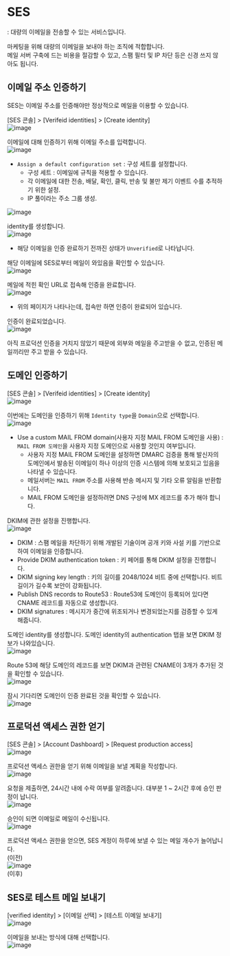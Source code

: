# SES

: 대량의 이메일을 전송할 수 있는 서비스입니다.

마케팅을 위해 대량의 이메일을 보내야 하는 조직에 적합합니다.   
메일 서버 구축에 드는 비용을 절감할 수 있고, 스팸 필터 및 IP 차단 등은 신경 쓰지 않아도 됩니다.

## 이메일 주소 인증하기

SES는 이메일 주소를 인증해야만 정상적으로 메일을 이용할 수 있습니다.

[SES 콘솔] > [Verifeid identities] > [Create identity]   
![image](https://user-images.githubusercontent.com/43658658/147996654-86a83a1f-3b6e-4db1-9f33-85a0b47e6fa4.png)

이메일에 대해 인증하기 위해 이메일 주소를 입력합니다.   
![image](https://user-images.githubusercontent.com/43658658/147996862-f94f4713-002f-499c-a092-d2db088b4083.png)   
* `Assign a default configuration set` : 구성 세트를 설정합니다.
  - 구성 세트 : 이메일에 규칙을 적용할 수 있습니다. 
  - 각 이메일에 대한 전송, 배달, 확인, 클릭, 반송 및 불만 제기 이벤트 수를 추적하기 위한 설정.
  - IP 풀이라는 주소 그룹 생성.
  
![image](https://user-images.githubusercontent.com/43658658/147997329-5d589594-5e95-4d30-bb56-9f4ccbd785d4.png)

identity를 생성합니다.   
![image](https://user-images.githubusercontent.com/43658658/147997405-e8e039e7-4202-4ef7-9471-a929c864fcf0.png)   
* 해당 이메일을 인증 완료하기 전까진 상태가 `Unverified`로 나타납니다.   

해당 이메일에 SES로부터 메일이 와있음을 확인할 수 있습니다.   
![image](https://user-images.githubusercontent.com/43658658/147997519-dd60cf72-d182-4da8-a78f-b63e9f10f1b7.png)

메일에 적힌 확인 URL로 접속해 인증을 완료합니다.   
![image](https://user-images.githubusercontent.com/43658658/147997769-e7a93798-8b4e-4488-8bec-95546e9c3ee2.png)   
* 위의 페이지가 나타나는데, 접속만 하면 인증이 완료되어 있습니다.

인증이 완료되었습니다.   
![image](https://user-images.githubusercontent.com/43658658/147997807-d5561bed-6d10-488a-a2bb-5de88f1759e6.png)

아직 프로덕션 인증을 거치지 않았기 때문에 외부와 메일을 주고받을 수 없고, 인증된 메일끼리만 주고 받을 수 있습니다.

## 도메인 인증하기

[SES 콘솔] > [Verifeid identities] > [Create identity]   
![image](https://user-images.githubusercontent.com/43658658/147996654-86a83a1f-3b6e-4db1-9f33-85a0b47e6fa4.png)

이번에는 도메인을 인증하기 위해 `Identity type`을 `Domain`으로 선택합니다.   
![image](https://user-images.githubusercontent.com/43658658/148001741-0d4c0204-a9f5-404e-8fcf-0298d143ae88.png)   
* Use a custom MAIL FROM domain(사용자 지정 MAIL FROM 도메인을 사용) : `MAIL FROM 도메인`을 사용자 지정 도메인으로 사용할 것인지 여부입니다.
  - 사용자 지정 MAIL FROM 도메인을 설정하면 DMARC 검증을 통해 발신자의 도메인에서 발송된 이메일이 하나 이상의 인증 시스템에 의해 보호되고 있음을 나타낼 수 있습니다.
  - 메일서버는 `MAIL FROM` 주소를 사용해 반송 메시지 및 기타 오류 알림을 반환합니다.
  - MAIL FROM 도메인을 설정하려면 DNS 구성에 MX 레코드를 추가 해야 합니다.

DKIM에 관한 설정을 진행합니다.   
![image](https://user-images.githubusercontent.com/43658658/147999677-fdd9868b-ea5a-40c4-8e68-38842a841352.png)   
* DKIM : 스팸 메일을 차단하기 위해 개발된 기술이며 공개 키와 사설 키를 기반으로 하여 이메일을 인증합니다.
* Provide DKIM authentication token : 키 페어를 통해 DKIM 설정을 진행합니다.
* DKIM signing key length : 키의 길이를 2048/1024 비트 중에 선택합니다. 비트 길이가 길수록 보안이 강화됩니다.
* Publish DNS records to Route53 : Route53에 도메인이 등록되어 있다면 CNAME 레코드를 자동으로 생성합니다.
* DKIM signatures : 메시지가 중간에 위조되거나 변경되었는지를 검증할 수 있게 해줍니다.

도메인 identity를 생성합니다. 도메인 identity의 authentication 탭을 보면 DKIM 정보가 나와있습니다.   
![image](https://user-images.githubusercontent.com/43658658/148002640-a2c8f287-f52d-4b1c-81d8-9bc610a74b4c.png)

Route 53에 해당 도메인의 레코드를 보면 DKIM과 관련된 CNAME이 3개가 추가된 것을 확인할 수 있습니다.   
![image](https://user-images.githubusercontent.com/43658658/148002401-20117ba4-82ad-4a6f-9011-8513408e1cf0.png)

잠시 기다리면 도메인이 인증 완료된 것을 확인할 수 있습니다.   
![image](https://user-images.githubusercontent.com/43658658/148002426-3763b8b8-5188-4df2-9a1e-629250985eef.png)

## 프로덕션 액세스 권한 얻기

[SES 콘솔] > [Account Dashboard] > [Request production access]   
![image](https://user-images.githubusercontent.com/43658658/148008212-31cc5a18-5589-4703-94cf-cff926fb31c9.png)

프로덕션 액세스 권한을 얻기 위해 이메일을 보낼 계획을 작성합니다.   
![image](https://user-images.githubusercontent.com/43658658/148008702-38e81712-b7ba-424f-8147-5a6479df1377.png)

요청을 제출하면, 24시간 내에 수락 여부를 알려줍니다. 대부분 1 ~ 2시간 후에 승인 판정이 납니다.   
![image](https://user-images.githubusercontent.com/43658658/148008794-e73e31b1-5458-4258-8baf-f35c31697e30.png)

승인이 되면 이메일로 메일이 수신됩니다.   
![image](https://user-images.githubusercontent.com/43658658/148012891-75b25c24-9284-4c02-a6de-7cd9e2b9540e.png)

프로덕션 액세스 권한을 얻으면, SES 계정이 하루에 보낼 수 있는 메일 개수가 늘어납니다.   
(이전)   
![image](https://user-images.githubusercontent.com/43658658/148009012-1f998ae7-f27c-46af-9943-48678a057d0d.png)   
(이후)   

## SES로 테스트 메일 보내기

[verified identity] > [이메일 선택] > [테스트 이메일 보내기]   
![image](https://user-images.githubusercontent.com/43658658/148013831-b69f1178-57c0-4a0e-bfff-a36d09927211.png)

이메일을 보내는 방식에 대해 선택합니다.   
![image](https://user-images.githubusercontent.com/43658658/148013672-3a9d52c3-d185-49c9-a157-49ef275a7865.png)






















